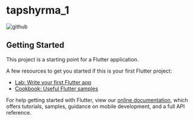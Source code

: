 # tapshyrma_1
![github](https://avatars.githubusercontent.com/u/100078516?s=400&u=919996f440df737ae9c6c92952899904f279eaad&v=4)

## Getting Started

This project is a starting point for a Flutter application.

A few resources to get you started if this is your first Flutter project:

- [Lab: Write your first Flutter app](https://flutter.dev/docs/get-started/codelab)
- [Cookbook: Useful Flutter samples](https://flutter.dev/docs/cookbook)

For help getting started with Flutter, view our
[online documentation](https://flutter.dev/docs), which offers tutorials,
samples, guidance on mobile development, and a full API reference.
